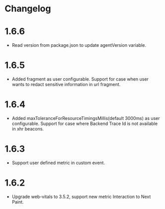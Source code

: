 # Changelog

# 1.6.6
- Read version from package.json to update agentVersion variable.

# 1.6.5
- Added fragment as user configurable. Support for case when user wants to redact sensitive information in url fragment.

# 1.6.4
- Added maxToleranceForResourceTimingsMillis(default 3000ms) as user configurable. Support for case where Backend Trace Id is not available in xhr beacons.

# 1.6.3
- Support user defined metric in custom event.

# 1.6.2
- Upgrade web-vitals to 3.5.2, support new metric Interaction to Next Paint.
